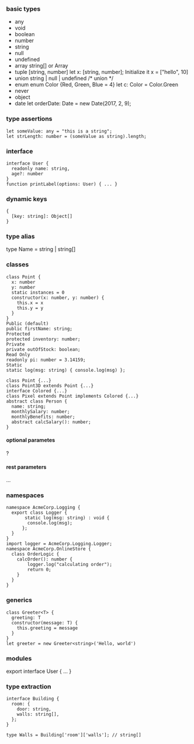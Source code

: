 ### basic types
- any
- void
- boolean
- number
- string 
- null
- undefined
- array  string[]   or  Array<number>
- tuple  [string, number]     let x: [string, number]; Initialize it x = ["hello", 10]
- union  string | null | undefined   /* union */
- enum  enum Color {Red, Green, Blue = 4}    let c: Color = Color.Green
- never 
- object
- date  let orderDate: Date = new Date(2017, 2, 9);



### type assertions
```
let someValue: any = "this is a string";
let strLength: number = (someValue as string).length;
```

###  interface  
```
interface User {
  readonly name: string,
  age?: number
}
function printLabel(options: User) { ... }
```

### dynamic keys
```
{
  [key: string]: Object[]
}
```

### type alias
type Name = string | string[]


### classes
```
class Point {
  x: number
  y: number
  static instances = 0
  constructor(x: number, y: number) {
    this.x = x
    this.y = y
  }
}
Public (default)
public firstName: string;
Protected
protected inventory: number;
Private
private outOfS­tock: boolean;
Read Only
readonly pi: number = 3.14159;
Static
static log(msg: string) { consol­e.l­og(msg) };

class Point {...}
class Point3D extends Point {...}
interface Colored {...}
class Pixel extends Point implements Colored {...}
abstract class Person {
  name: string;
  monthlySalary: number;
  monthlyBenefits: number;
  abstract calcSalary(): number;
}
```

#### optional parametes
?

#### rest parameters
...

###  namespaces
```
namespace AcmeCorp.Logging {
  export class Logger {
       static log(msg: string) : void {
        console.log(msg);
      };
  }
}
import logger = AcmeCorp.Logging.Logger;
namespace AcmeCorp.OnlineStore {
  class OrderLogic {
    calcOrder(): number {
        logger.log("calculating order");
        return 0;
    }
  }
}
```

###  generics
```
class Greeter<T> {
  greeting: T
  constructor(message: T) {
    this.greeting = message
  }
}
let greeter = new Greeter<string>('Hello, world')
```

### modules
export interface User { ... }

### type extraction
```
interface Building {
  room: {
    door: string,
    walls: string[],
  };
}

type Walls = Building['room']['walls']; // string[]
```
